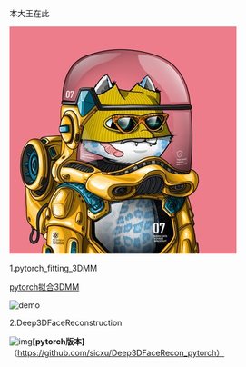 本大王在此

![D5cUAq3P_400x400](README.assets/D5cUAq3P_400x400.jpg)

1.pytorch_fitting_3DMM

[pytorch拟合3DMM](https://github.com/ascust/3DMM-Fitting-Pytorch)

![demo](https://github.com/ascust/3DMM-Fitting-Pytorch/raw/master/gifs/demo.gif)

2.Deep3DFaceReconstruction

![img](https://github.com/microsoft/Deep3DFaceReconstruction/raw/master/images/example.gif)**[pytorch版本]**（https://github.com/sicxu/Deep3DFaceRecon_pytorch）

